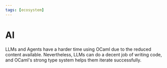 ```yaml
---
tags: [ecosystem]
---
```


# AI

LLMs and Agents have a harder time using OCaml due to the reduced content available.
Nevertheless, LLMs can do a decent job of writing code, and OCaml's strong type system helps them iterate successfully.
